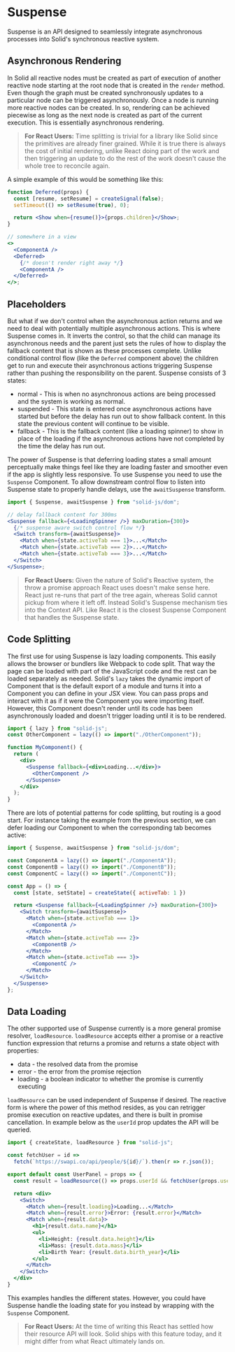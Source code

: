 # Suspense

Suspense is an API designed to seamlessly integrate asynchronous processes into Solid's synchronous reactive system.

## Asynchronous Rendering

In Solid all reactive nodes must be created as part of execution of another reactive node starting at the root node that is created in the `render` method. Even though the graph must be created synchronously updates to a particular node can be triggered asynchronously. Once a node is running more reactive nodes can be created. In so, rendering can be achieved piecewise as long as the next node is created as part of the current execution. This is essentially asynchronous rendering.

> **For React Users:** Time splitting is trivial for a library like Solid since the primitives are already finer grained. While it is true there is always the cost of initial rendering, unlike React doing part of the work and then triggering an update to do the rest of the work doesn't cause the whole tree to reconcile again.

A simple example of this would be something like this:

```jsx
function Deferred(props) {
  const [resume, setResume] = createSignal(false);
  setTimeout(() => setResume(true), 0);

  return <Show when={resume()}>{props.children}</Show>;
}

// somewhere in a view
<>
  <ComponentA />
  <Deferred>
    {/* doesn't render right away */}
    <ComponentA />
  </Deferred>
</>;
```

## Placeholders

But what if we don't control when the asynchronous action returns and we need to deal with potentially multiple asynchronous actions. This is where Suspense comes in. It inverts the control, so that the child can manage its asynchronous needs and the parent just sets the rules of how to display the fallback content that is shown as these processes complete. Unlike conditional control flow (like the `Deferred` component above) the children get to run and execute their asynchronous actions triggering Suspense rather than pushing the responsibility on the parent. Suspense consists of 3 states:

- normal - This is when no asynchronous actions are being processed and the system is working as normal.
- suspended - This state is entered once asynchronous actions have started but before the delay has run out to show fallback content. In this state the previous content will continue to be visible.
- fallback - This is the fallback content (like a loading spinner) to show in place of the loading if the asynchronous actions have not completed by the time the delay has run out.

The power of Suspense is that deferring loading states a small amount perceptually make things feel like they are loading faster and smoother even if the app is slightly less responsive. To use Suspense you need to use the `Suspense` Component. To allow downstream control flow to listen into Suspense state to properly handle delays, use the `awaitSuspense` transform.

```jsx
import { Suspense, awaitSuspense } from "solid-js/dom";

// delay fallback content for 300ms
<Suspense fallback={<LoadingSpinner />} maxDuration={300}>
  {/* suspense aware switch control flow */}
  <Switch transform={awaitSuspense}>
    <Match when={state.activeTab === 1}>...</Match>
    <Match when={state.activeTab === 2}>...</Match>
    <Match when={state.activeTab === 3}>...</Match>
  </Switch>
</Suspense>;
```

> **For React Users:** Given the nature of Solid's Reactive system, the throw a promise approach React uses doesn't make sense here. React just re-runs that part of the tree again, whereas Solid cannot pickup from where it left off. Instead Solid's Suspense mechanism ties into the Context API. Like React it is the closest Suspense Component that handles the Suspense state.

## Code Splitting

The first use for using Suspense is lazy loading components. This easily allows the browser or bundlers like Webpack to code split. That way the page can be loaded with part of the JavaScript code and the rest can be loaded separately as needed. Solid's `lazy` takes the dynamic import of Component that is the default export of a module and turns it into a Component you can define in your JSX view. You can pass props and interact with it as if it were the Component you were importing itself. However, this Component doesn't render until its code has been asynchronously loaded and doesn't trigger loading until it is to be rendered.

```jsx
import { lazy } from "solid-js";
const OtherComponent = lazy(() => import("./OtherComponent"));

function MyComponent() {
  return (
    <div>
      <Suspense fallback={<div>Loading...</div>}>
        <OtherComponent />
      </Suspense>
    </div>
  );
}
```

There are lots of potential patterns for code splitting, but routing is a good start. For instance taking the example from the previous section, we can defer loading our Component to when the corresponding tab becomes active:

```jsx
import { Suspense, awaitSuspense } from "solid-js/dom";

const ComponentA = lazy(() => import("./ComponentA"));
const ComponentB = lazy(() => import("./ComponentB"));
const ComponentC = lazy(() => import("./ComponentC"));

const App = () => {
  const [state, setState] = createState({ activeTab: 1 })

  return <Suspense fallback={<LoadingSpinner />} maxDuration={300}>
    <Switch transform={awaitSuspense}>
      <Match when={state.activeTab === 1}>
        <ComponentA />
      </Match>
      <Match when={state.activeTab === 2}>
        <ComponentB />
      </Match>
      <Match when={state.activeTab === 3}>
        <ComponentC />
      </Match>
    </Switch>
  </Suspense>
};
```

## Data Loading

The other supported use of Suspense currently is a more general promise resolver, `loadResource`. `loadResource` accepts either a promise or a reactive function expression that returns a promise and returns a state object with properties:
* data - the resolved data from the promise
* error - the error from the promise rejection
* loading - a boolean indicator to whether the promise is currently executing

`loadResource` can be used independent of Suspense if desired. The reactive form is where the power of this method resides, as you can retrigger promise execution on reactive updates, and there is built in promise cancellation. In example below as the `userId` prop updates the API will be queried.

```jsx
import { createState, loadResource } from "solid-js";

const fetchUser = id =>
  fetch(`https://swapi.co/api/people/${id}/`).then(r => r.json());

export default const UserPanel = props => {
  const result = loadResource(() => props.userId && fetchUser(props.userId));

  return <div>
    <Switch>
      <Match when={result.loading}>Loading...</Match>
      <Match when={result.error}>Error: {result.error}</Match>
      <Match when={result.data}>
        <h1>{result.data.name}</h1>
        <ul>
          <li>Height: {result.data.height}</li>
          <li>Mass: {result.data.mass}</li>
          <li>Birth Year: {result.data.birth_year}</li>
        </ul>
      </Match>
    </Switch>
  </div>
}
```
This examples handles the different states. However, you could have Suspense handle the loading state for you instead by wrapping with the `Suspense` Component.

> **For React Users:** At the time of writing this React has settled how their resource API will look. Solid ships with this feature today, and it might differ from what React ultimately lands on.